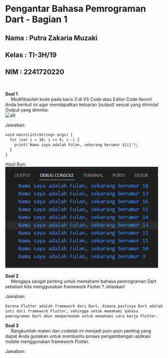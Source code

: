 # **Pengantar Bahasa Pemrograman Dart - Bagian 1**

## Nama : Putra Zakaria Muzaki
## Kelas : TI-3H/19
## NIM : 2241720220 

<br>

**Soal 1**
<br> &emsp; Modifikasilah kode pada baris 3 di VS Code atau Editor Code favorit Anda berikut ini agar mendapatkan keluaran (output) sesuai yang diminta!
<br>Output yang diminta:
<br>
![alt](https://jti-polinema.github.io/flutter-codelab/02-pengantar-bahasa-pemrograman-dart-bag-1/img//6b02cedc14441fb5.png)

Jawaban:<br>
```
void main(List<String> args) {
  for (var i = 18; i >= 9; i--) {
    print('Nama saya adalah Fulan, sekarang berumur ${i}');
  }
}
```
Hasil Run:
![alt](../src/W2_Tugas1.png)

**Soal 2**
<br> &emsp; Mengapa sangat penting untuk memahami bahasa pemrograman Dart sebelum kita menggunakan framework Flutter ? Jelaskan!

Jawaban:<br>
```
Karena Flutter adalah framework dari Dart, dimana pastinya Dart adalah inti dari framework Flutter, sehingga untuk memahami bahasa pemrograman Dart akan mempermudah untuk memahami cara kerja Flutter.  
```

**Soal 3**
<br> &emsp; Rangkumlah materi dari codelab ini menjadi poin-poin penting yang dapat Anda gunakan untuk membantu proses pengembangan aplikasi mobile menggunakan framework Flutter.

Jawaban:<br>
```
  
```